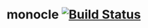 # monocle [![Build Status](https://travis-ci.org/codeapes/monocle.svg)](https://travis-ci.org/codeapes/monocle)
